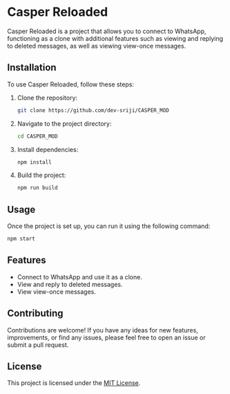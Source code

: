 # Casper Reloaded

Casper Reloaded is a project that allows you to connect to WhatsApp, functioning as a clone with additional features such as viewing and replying to deleted messages, as well as viewing view-once messages.

## Installation

To use Casper Reloaded, follow these steps:

1. Clone the repository:
   ```bash
   git clone https://github.com/dev-sriji/CASPER_MOD
   ```

2. Navigate to the project directory:
   ```bash
   cd CASPER_MOD
   ```

3. Install dependencies:
   ```bash
   npm install
   ```

4. Build the project:
   ```bash
   npm run build
   ```

## Usage

Once the project is set up, you can run it using the following command:
```bash
npm start
```

## Features

- Connect to WhatsApp and use it as a clone.
- View and reply to deleted messages.
- View view-once messages.

## Contributing

Contributions are welcome! If you have any ideas for new features, improvements, or find any issues, please feel free to open an issue or submit a pull request.

## License

This project is licensed under the [MIT License](LICENSE).
